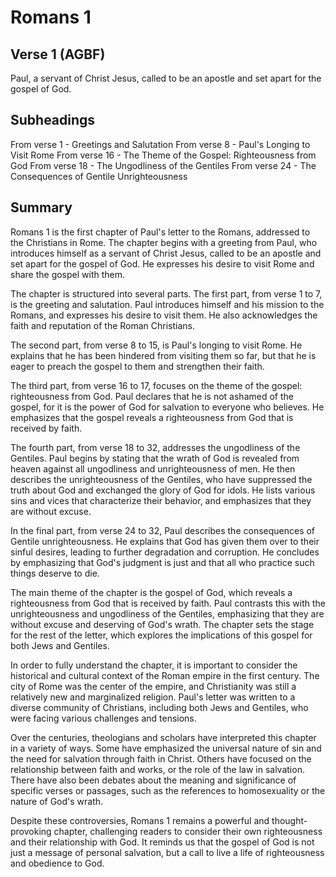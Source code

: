 # Romans 1

## Verse 1 (AGBF)

Paul, a servant of Christ Jesus, called to be an apostle and set apart for the gospel of God.

## Subheadings

From verse 1 - Greetings and Salutation
From verse 8 - Paul's Longing to Visit Rome
From verse 16 - The Theme of the Gospel: Righteousness from God
From verse 18 - The Ungodliness of the Gentiles
From verse 24 - The Consequences of Gentile Unrighteousness

## Summary

Romans 1 is the first chapter of Paul's letter to the Romans, addressed to the Christians in Rome. The chapter begins with a greeting from Paul, who introduces himself as a servant of Christ Jesus, called to be an apostle and set apart for the gospel of God. He expresses his desire to visit Rome and share the gospel with them.

The chapter is structured into several parts. The first part, from verse 1 to 7, is the greeting and salutation. Paul introduces himself and his mission to the Romans, and expresses his desire to visit them. He also acknowledges the faith and reputation of the Roman Christians.

The second part, from verse 8 to 15, is Paul's longing to visit Rome. He explains that he has been hindered from visiting them so far, but that he is eager to preach the gospel to them and strengthen their faith.

The third part, from verse 16 to 17, focuses on the theme of the gospel: righteousness from God. Paul declares that he is not ashamed of the gospel, for it is the power of God for salvation to everyone who believes. He emphasizes that the gospel reveals a righteousness from God that is received by faith.

The fourth part, from verse 18 to 32, addresses the ungodliness of the Gentiles. Paul begins by stating that the wrath of God is revealed from heaven against all ungodliness and unrighteousness of men. He then describes the unrighteousness of the Gentiles, who have suppressed the truth about God and exchanged the glory of God for idols. He lists various sins and vices that characterize their behavior, and emphasizes that they are without excuse.

In the final part, from verse 24 to 32, Paul describes the consequences of Gentile unrighteousness. He explains that God has given them over to their sinful desires, leading to further degradation and corruption. He concludes by emphasizing that God's judgment is just and that all who practice such things deserve to die.

The main theme of the chapter is the gospel of God, which reveals a righteousness from God that is received by faith. Paul contrasts this with the unrighteousness and ungodliness of the Gentiles, emphasizing that they are without excuse and deserving of God's wrath. The chapter sets the stage for the rest of the letter, which explores the implications of this gospel for both Jews and Gentiles.

In order to fully understand the chapter, it is important to consider the historical and cultural context of the Roman empire in the first century. The city of Rome was the center of the empire, and Christianity was still a relatively new and marginalized religion. Paul's letter was written to a diverse community of Christians, including both Jews and Gentiles, who were facing various challenges and tensions.

Over the centuries, theologians and scholars have interpreted this chapter in a variety of ways. Some have emphasized the universal nature of sin and the need for salvation through faith in Christ. Others have focused on the relationship between faith and works, or the role of the law in salvation. There have also been debates about the meaning and significance of specific verses or passages, such as the references to homosexuality or the nature of God's wrath.

Despite these controversies, Romans 1 remains a powerful and thought-provoking chapter, challenging readers to consider their own righteousness and their relationship with God. It reminds us that the gospel of God is not just a message of personal salvation, but a call to live a life of righteousness and obedience to God.